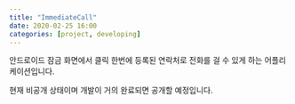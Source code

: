 ```yaml
---
title: "ImmediateCall"
date: 2020-02-25 16:00 
categories: [project, developing]
---
```


안드로이드 잠금 화면에서 클릭 한번에 등록된 연락처로 전화를 걸 수 있게 하는 어플리케이션입니다.

현재 비공개 상태이며 개발이 거의 완료되면 공개할 예정입니다.